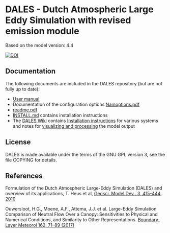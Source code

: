 # DALES - Dutch Atmospheric Large Eddy Simulation with revised emission module
Based on the model version: 4.4

[![DOI](https://zenodo.org/badge/32735454.svg)](https://zenodo.org/badge/latestdoi/32735454)

## Documentation
The following documents are included in the DALES repository (but are not fully up to date):

* [User manual](https://github.com/dalesteam/dales/blob/master/utils/doc/input/dales-manual.pdf)
* Documentation of the configuration options [Namoptions.pdf](https://github.com/dalesteam/dales/blob/master/utils/doc/input/Namoptions.pdf)
* [readme.pdf](https://github.com/dalesteam/dales/blob/master/utils/doc/input/readme.pdf)
* [INSTALL.md](https://github.com/dalesteam/dales/blob/master/INSTALL.md) contains installation instructions
* The [DALES Wiki](https://github.com/dalesteam/dales/wiki/) contains [Installation instructions](https://github.com/dalesteam/dales/wiki/Installation-notes) for various systems and notes for [visualizing and processing](https://github.com/dalesteam/dales/wiki/Visualizing-and-processing-output) the model output

## License
DALES is made available under the terms of the GNU GPL version 3, see the file COPYING for details.

## References
Formulation of the Dutch Atmospheric Large-Eddy Simulation (DALES) and overview of its applications, T. Heus et al, [Geosci. Model Dev., 3, 415-444, 2010](https://doi.org/10.5194/gmd-3-415-2010)

Ouwersloot, H.G., Moene, A.F., Attema, J.J. et al. Large-Eddy Simulation Comparison of Neutral Flow Over a Canopy: Sensitivities to Physical and Numerical Conditions, and Similarity to Other Representations. [Boundary-Layer Meteorol 162, 71–89 (2017)](https://doi.org/10.1007/s10546-016-0182-5)


